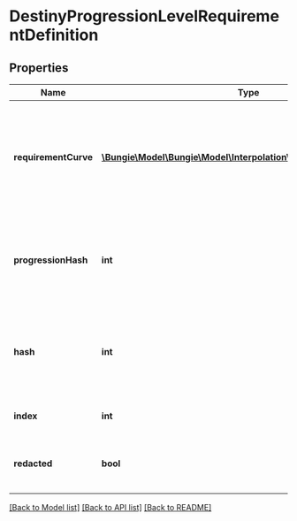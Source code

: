 # DestinyProgressionLevelRequirementDefinition

## Properties
Name | Type | Description | Notes
------------ | ------------- | ------------- | -------------
**requirementCurve** | [**\Bungie\Model\\Bungie\Model\Interpolation\InterpolationPointFloat[]**](InterpolationPointFloat.md) | A curve of level requirements, weighted by the related progressions&#39; level.  Interpolate against this curve with the character&#39;s progression level to determine what the level requirement of the generated item that is using this data will be. | [optional] 
**progressionHash** | **int** | The progression whose level should be used to determine the level requirement.  Look up the DestinyProgressionDefinition with this hash for more information about the progression in question. | [optional] 
**hash** | **int** | The unique identifier for this entity. Guaranteed to be unique for the type of entity, but not globally.  When entities refer to each other in Destiny content, it is this hash that they are referring to. | [optional] 
**index** | **int** | The index of the entity as it was found in the investment tables. | [optional] 
**redacted** | **bool** | If this is true, then there is an entity with this identifier/type combination, but BNet is not yet allowed to show it. Sorry! | [optional] 

[[Back to Model list]](../README.md#documentation-for-models) [[Back to API list]](../README.md#documentation-for-api-endpoints) [[Back to README]](../README.md)


